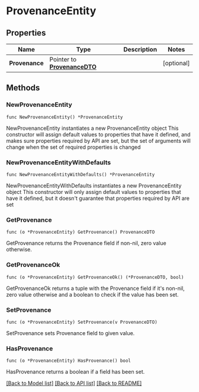 # ProvenanceEntity

## Properties

Name | Type | Description | Notes
------------ | ------------- | ------------- | -------------
**Provenance** | Pointer to [**ProvenanceDTO**](ProvenanceDTO.md) |  | [optional] 

## Methods

### NewProvenanceEntity

`func NewProvenanceEntity() *ProvenanceEntity`

NewProvenanceEntity instantiates a new ProvenanceEntity object
This constructor will assign default values to properties that have it defined,
and makes sure properties required by API are set, but the set of arguments
will change when the set of required properties is changed

### NewProvenanceEntityWithDefaults

`func NewProvenanceEntityWithDefaults() *ProvenanceEntity`

NewProvenanceEntityWithDefaults instantiates a new ProvenanceEntity object
This constructor will only assign default values to properties that have it defined,
but it doesn't guarantee that properties required by API are set

### GetProvenance

`func (o *ProvenanceEntity) GetProvenance() ProvenanceDTO`

GetProvenance returns the Provenance field if non-nil, zero value otherwise.

### GetProvenanceOk

`func (o *ProvenanceEntity) GetProvenanceOk() (*ProvenanceDTO, bool)`

GetProvenanceOk returns a tuple with the Provenance field if it's non-nil, zero value otherwise
and a boolean to check if the value has been set.

### SetProvenance

`func (o *ProvenanceEntity) SetProvenance(v ProvenanceDTO)`

SetProvenance sets Provenance field to given value.

### HasProvenance

`func (o *ProvenanceEntity) HasProvenance() bool`

HasProvenance returns a boolean if a field has been set.


[[Back to Model list]](../README.md#documentation-for-models) [[Back to API list]](../README.md#documentation-for-api-endpoints) [[Back to README]](../README.md)


